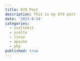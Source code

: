 ```yaml
---
title: 079 Post
description: This is my 079 post
date: '2023-8-24'
categories:
  - sveltekit
  - svelte
  - linux
  - apache
  - php
published: true
---
```


